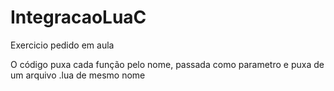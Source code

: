 # IntegracaoLuaC

Exercicio pedido em aula

O código puxa cada função pelo nome, passada como parametro e puxa de um arquivo .lua de mesmo nome
